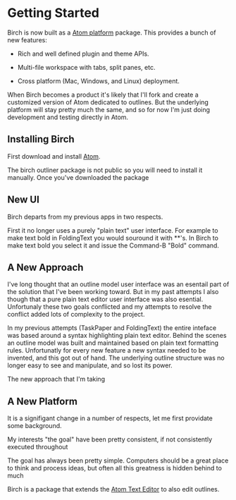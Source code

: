 # Getting Started

Birch is now built as a [Atom platform](https://atom.io/) package. This
provides a bunch of new features:

- Rich and well defined plugin and theme APIs.

- Multi-file workspace with tabs, split panes, etc.

- Cross platform (Mac, Windows, and Linux) deployment.

When Birch becomes a product it's likely that I'll fork and create a
customized version of Atom dedicated to outlines. But the underlying platform
will stay pretty much the same, and so for now I'm just doing development
and testing directly in Atom.

## Installing Birch

First download and install [Atom](https://atom.io/).

The birch outliner package is not public so you will need to install it
manually. Once you've downloaded the package

## New UI

Birch departs from my previous apps in two respects.

First it no longer uses a purely "plain text" user interface. For example to
make text bold in FoldingText you would souround it with **'s. In Birch to
make text bold you select it and issue the Command-B "Bold" command.



## A New Approach

I've long thought that an outline model user interface was an esentail part of
the solution that I've been working toward. But in my past attempts I also
though that a pure plain text editor user interface was also esential.
Unfortunaly these two goals conflicted and my attempts to resolve the conflict
added lots of complexity to the project.

In my previous attempts (TaskPaper and FoldingText) the entire inteface was
based around a syntax highlighting plain text editor. Behind the scenes an
outline model was built and maintained based on plain text formatting rules.
Unfortunatly for every new feature a new syntax needed to be invented, and
this got out of hand. The underlying outline structure was no longer easy to
see and manipulate, and so lost its power.

The new approach that I'm taking

## A New Platform

It is a signifigant change in a number of respects, let me
first providate some background.

My interests "the goal" have been pretty consistent, if not consistently
executed throughout

The goal has always been pretty simple. Computers should be a great place to
think and process ideas, but often all this greatness is hidden behind to much

Birch is a package that extends the [Atom Text Editor](https://atom.io) to
also edit outlines.
